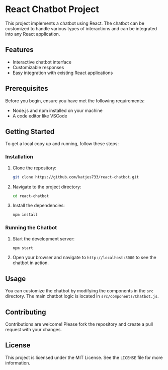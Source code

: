 
# React Chatbot Project

This project implements a chatbot using React. The chatbot can be customized to handle various types of interactions and can be integrated into any React application.

## Features

- Interactive chatbot interface
- Customizable responses
- Easy integration with existing React applications

## Prerequisites

Before you begin, ensure you have met the following requirements:

- Node.js and npm installed on your machine
- A code editor like VSCode

## Getting Started

To get a local copy up and running, follow these steps:

### Installation

1. Clone the repository:
    ```sh
    git clone https://github.com/katjes733/react-chatbot.git
    ```
2. Navigate to the project directory:
    ```sh
    cd react-chatbot
    ```
3. Install the dependencies:
    ```sh
    npm install
    ```

### Running the Chatbot

1. Start the development server:
    ```sh
    npm start
    ```
2. Open your browser and navigate to `http://localhost:3000` to see the chatbot in action.

## Usage

You can customize the chatbot by modifying the components in the `src` directory. The main chatbot logic is located in `src/components/Chatbot.js`.

## Contributing

Contributions are welcome! Please fork the repository and create a pull request with your changes.

## License

This project is licensed under the MIT License. See the `LICENSE` file for more information.
